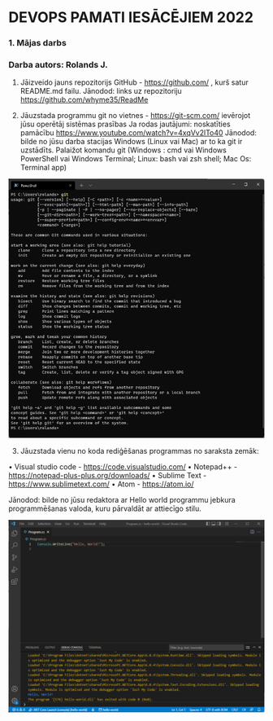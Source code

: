 # DEVOPS PAMATI IESĀCĒJIEM 2022
### 1. Mājas darbs
### Darba autors: Rolands J.

1. Jāizveido jauns repozitorijs GitHub - https://github.com/ , kurš satur README.md
failu.
Jānodod: links uz repozitoriju
https://github.com/whyme35/ReadMe

2. Jāuzstada programmu git no vietnes - https://git-scm.com/ ievērojot jūsu
operētāj sistēmas prasības
Ja rodas jautājumi: noskatīties pamācību
https://www.youtube.com/watch?v=4xqVv2lTo40
Jānodod: bilde no jūsu darba stacijas Windows (Linux vai Mac) ar to ka git ir uzstādīts.
Palaižot komandu git (Windows : cmd vai Windows PowerShell vai Windows Terminal;
Linux: bash vai zsh shell; Mac Os: Terminal app)

![1MD 2uzdevums](src/images/1MD_2UZD.png?raw=true)

3. Jāuzstada vienu no koda rediģēšanas programmas no saraksta zemāk:

• Visual studio code - https://code.visualstudio.com/
• Notepad++ - https://notepad-plus-plus.org/downloads/
• Sublime Text - https://www.sublimetext.com/
• Atom - https://atom.io/

Jānodod: bilde no jūsu redaktora ar Hello world programmu jebkura programmēšanas
valoda, kuru pārvaldāt ar attiecīgo stilu.

![1MD 3uzdevums](src/images/1MD_3UZD.png?raw=true)